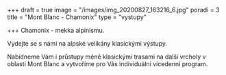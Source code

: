 +++
draft = true
image = "/images/img_20200827_163216_6.jpg"
poradi = 3
title = "Mont Blanc - Chamonix"
type = "vystupy"

+++
Chamonix - mekka alpinismu.

Vydejte se s námi na alpské velikány klasickými výstupy.

Nabídneme Vám i průstupy méně klasickými trasami na další vrcholy v oblasti Mont Blanc a vytvoříme pro Vás individuální vícedenní program.